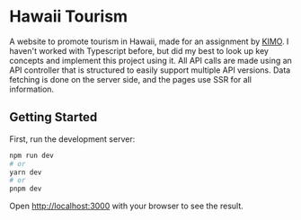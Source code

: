# Hawaii Tourism
A website to promote tourism in Hawaii, made for an assignment by [KIMO](https://kimo.ai/). I haven't worked with Typescript before, but did my best to look up key concepts and implement this project using it. All API calls are made using an API controller that is structured to easily support multiple API versions. Data fetching is done on the server side, and the pages use SSR for all information. 

## Getting Started

First, run the development server:

```bash
npm run dev
# or
yarn dev
# or
pnpm dev
```

Open [http://localhost:3000](http://localhost:3000) with your browser to see the result.
